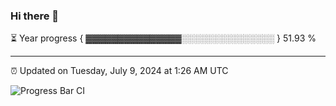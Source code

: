 ### Hi there 👋

⏳ Year progress { ▓▓▓▓▓▓▓▓▓▓▓▓▓▓▓░░░░░░░░░░░░░░░ } 51.93 %

---

⏰ Updated on Tuesday, July 9, 2024 at 1:26 AM UTC

![Progress Bar CI](https://github.com/arthurbuhl/arthurbuhl/workflows/Progress%20Bar%20CI/badge.svg)
